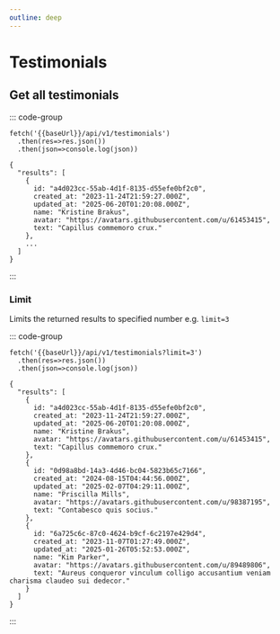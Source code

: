 ```yaml
---
outline: deep
---
```


<script setup lang="ts">
  const baseUrl = import.meta.env.VITE_BASE_URL
</script>

# Testimonials

## Get all testimonials

::: code-group

```js-vue [Request]
fetch('{{baseUrl}}/api/v1/testimonials')
  .then(res=>res.json())
  .then(json=>console.log(json))
```

```js-vue [Response]
{
  "results": [
    {
      id: "a4d023cc-55ab-4d1f-8135-d55efe0bf2c0",
      created_at: "2023-11-24T21:59:27.000Z",
      updated_at: "2025-06-20T01:20:08.000Z",
      name: "Kristine Brakus",
      avatar: "https://avatars.githubusercontent.com/u/61453415",
      text: "Capillus commemoro crux."
    },
    ...
  ]
}
```

:::

### Limit

Limits the returned results to specified number e.g. `limit=3`

::: code-group

```js-vue [Request]
fetch('{{baseUrl}}/api/v1/testimonials?limit=3')
  .then(res=>res.json())
  .then(json=>console.log(json))
```

```js-vue [Response]
{
  "results": [
    {
      id: "a4d023cc-55ab-4d1f-8135-d55efe0bf2c0",
      created_at: "2023-11-24T21:59:27.000Z",
      updated_at: "2025-06-20T01:20:08.000Z",
      name: "Kristine Brakus",
      avatar: "https://avatars.githubusercontent.com/u/61453415",
      text: "Capillus commemoro crux."
    },
    {
      id: "0d98a8bd-14a3-4d46-bc04-5823b65c7166",
      created_at: "2024-08-15T04:44:56.000Z",
      updated_at: "2025-02-07T04:29:11.000Z",
      name: "Priscilla Mills",
      avatar: "https://avatars.githubusercontent.com/u/98387195",
      text: "Contabesco quis socius."
    },
    {
      id: "6a725c6c-87c0-4624-b9cf-6c2197e429d4",
      created_at: "2023-11-07T01:27:49.000Z",
      updated_at: "2025-01-26T05:52:53.000Z",
      name: "Kim Parker",
      avatar: "https://avatars.githubusercontent.com/u/89489806",
      text: "Aureus conqueror vinculum colligo accusantium veniam charisma claudeo sui dedecor."
    }
  ]
}
```

:::
